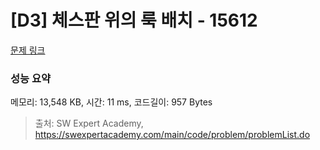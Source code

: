 # [D3] 체스판 위의 룩 배치 - 15612 

[문제 링크](https://swexpertacademy.com/main/code/problem/problemDetail.do?contestProbId=AYOBfxwaAXsDFATW) 

### 성능 요약

메모리: 13,548 KB, 시간: 11 ms, 코드길이: 957 Bytes



> 출처: SW Expert Academy, https://swexpertacademy.com/main/code/problem/problemList.do